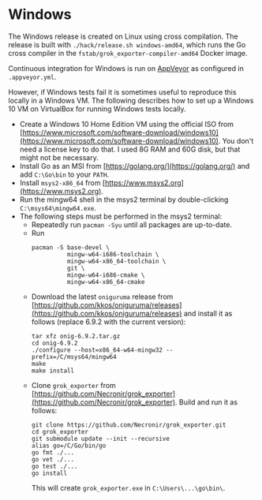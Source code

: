 Windows
=======

The Windows release is created on Linux using cross compilation. The release is built with `./hack/release.sh windows-amd64`, which runs the Go cross compiler in the `fstab/grok_exporter-compiler-amd64` Docker image.

Continuous integration for Windows is run on [AppVeyor](https://ci.appveyor.com/project/fstab/grok-exporter) as configured in `.appveyor.yml`.

However, if Windows tests fail it is sometimes useful to reproduce this locally in a Windows VM. The following describes how to set up a Windows 10 VM on VirtualBox for running Windows tests locally.

* Create a Windows 10 Home Edition VM using the official ISO from [https://www.microsoft.com/software-download/windows10](https://www.microsoft.com/software-download/windows10). You don't need a license key to do that. I used 8G RAM and 60G disk, but that might not be necessary.
* Install Go as an MSI from [https://golang.org/](https://golang.org/) and add `C:\Go\bin` to your `PATH`.
* Install `msys2-x86_64` from [https://www.msys2.org](https://www.msys2.org).
* Run the mingw64 shell in the msys2 terminal by double-clicking `C:\msys64\mingw64.exe`.
* The following steps must be performed in the msys2 terminal:
  * Repeatedly run `pacman -Syu` until all packages are up-to-date.
  * Run
    ```
    pacman -S base-devel \
              mingw-w64-i686-toolchain \
              mingw-w64-x86_64-toolchain \
              git \
              mingw-w64-i686-cmake \
              mingw-w64-x86_64-cmake
    ```
  * Download the latest `oniguruma` release from [https://github.com/kkos/oniguruma/releases](https://github.com/kkos/oniguruma/releases) and install it as follows (replace 6.9.2 with the current version):
    ```
    tar xfz onig-6.9.2.tar.gz
    cd onig-6.9.2
    ./configure --host=x86_64-w64-mingw32 --prefix=/C/msys64/mingw64
    make
    make install
    ```
  * Clone `grok_exporter` from [https://github.com/Necronir/grok_exporter](https://github.com/Necronir/grok_exporter). Build and run it as follows:
    ```
    git clone https://github.com/Necronir/grok_exporter.git
    cd grok_exporter
    git submodule update --init --recursive
    alias go=/C/Go/bin/go
    go fmt ./...
    go vet ./...
    go test ./...
    go install
    ```
    This will create `grok_exporter.exe` in `C:\Users\...\go\bin\`.
